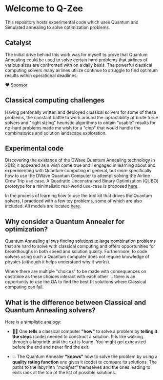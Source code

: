 # Welcome to Q-Zee

This repository hosts experimental code which uses Quantum and Simulated annealing to solve optimization problems.

## Catalyst 
The initial drive behind this work was for myself to prove that Quantum Annealing could be used to solve certain hard problems that airlines of various sizes are confronted with on a daily basis. The powerful classical computing solvers many airlines utilize continue to struggle to find optimum results within operational deadlines.

[:heart: Sponsor](https://github.com/sponsors/Q-Zee)


## Classical computing challenges
Having personally written and deployed classical solvers for some of these problems, the constant battle to work around the inpractibility of brute force solvers and "right sizing" heuristic algorithms to obtain "usable" results for np-hard problems made me wish for a "chip" that would handle the combinatorics and solution landscape exploration. 

## Experimental code
Discovering the existance of the DWave Quantum Annealing technology in 2018, it appeared as a wish come true and I engaged in learning about and experimenting with Quantum computing in general, but more specifically how to use the DWave Quantum Computer to attempt solving the Airline Crew Trip use case. A Quadratic Unconstrained Binary Optimization (QUBO) prototype for a minimalistic real-world use-case is proposed [here](https://github.com/Q-Zee/DWave/tree/main/Quzzi).

In the process of learning how to use the tool kit that drives the Quantum solvers, I practiced with a few toy problems, some of which are also included. All models are located [here](https://github.com/Q-Zee/DWave).

## Why consider a Quantum Annealer for optimization?

Quantum Annealing allows finding solutions to large combination problems that are hard to solve with classical computing and offers opportunities for breakthoughs in both speed and solution quality. Furthermore, to code solvers using such a Quantum computer does not require knowledge of physics (although it helps understand why it works). 

Where there are multiple "choices" to be made with consequences on cost/time as these choices interact with each other ... there is an opportunity to use the QA to find the best fit solutions where Classical computing can fail.

## What is the difference between Classical and Quantum Annealing solvers?

Here is a simplistic analogy: 

- 🚶‍♀️ One **tells** a classical computer **"how"** to solve a problem by **telling it the steps** (code) needed to construct a solution. It is like walking through a labyrinth until the exit is found. You might get exhausted before the end and never find the exit.

- 💥 The Quantum Annealer **"knows"** how to solve the problem by using a **quality rating function** one gives it (code) to compare its solutions. The paths to the labyrinth _"manifest"_ themselves and the ones leading to exits rank at the top of the list of possible solutions.


<!---
Q-Zee/Q-Zee is a ✨ special ✨ repository because its `README.md` (this file) appears on your GitHub profile.
You can click the Preview link to take a look at your changes.
--->
